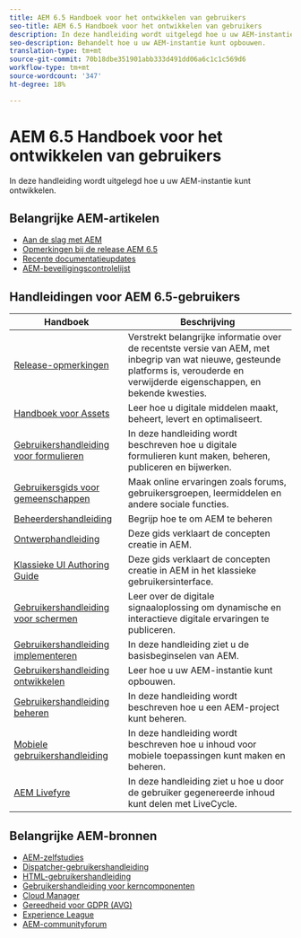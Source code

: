 ```yaml
---
title: AEM 6.5 Handboek voor het ontwikkelen van gebruikers
seo-title: AEM 6.5 Handboek voor het ontwikkelen van gebruikers
description: In deze handleiding wordt uitgelegd hoe u uw AEM-instantie kunt ontwikkelen.
seo-description: Behandelt hoe u uw AEM-instantie kunt opbouwen.
translation-type: tm+mt
source-git-commit: 70b18dbe351901abb333d491dd06a6c1c1c569d6
workflow-type: tm+mt
source-wordcount: '347'
ht-degree: 18%

---
```



# AEM 6.5 Handboek voor het ontwikkelen van gebruikers

In deze handleiding wordt uitgelegd hoe u uw AEM-instantie kunt ontwikkelen.

## Belangrijke AEM-artikelen

* [Aan de slag met AEM](https://helpx.adobe.com/experience-manager/get-started.html)
* [Opmerkingen bij de release AEM 6.5](/help/release-notes/home.md)
* [Recente documentatieupdates](https://helpx.adobe.com/experience-manager/documentation-updates.html)
* [AEM-beveiligingscontrolelijst](/help/sites-administering/security-checklist.md)

## Handleidingen voor AEM 6.5-gebruikers

| Handboek | Beschrijving |
|--- |---|
| [Release-opmerkingen](/help/release-notes/home.md) | Verstrekt belangrijke informatie over de recentste versie van AEM, met inbegrip van wat nieuwe, gesteunde platforms is, verouderde en verwijderde eigenschappen, en bekende kwesties. |
| [Handboek voor Assets](/help/assets/home.md) | Leer hoe u digitale middelen maakt, beheert, levert en optimaliseert. |
| [Gebruikershandleiding voor formulieren](/help/forms/home.md) | In deze handleiding wordt beschreven hoe u digitale formulieren kunt maken, beheren, publiceren en bijwerken. |
| [Gebruikersgids voor gemeenschappen](/help/communities/home.md) | Maak online ervaringen zoals forums, gebruikersgroepen, leermiddelen en andere sociale functies. |
| [Beheerdershandleiding](/help/sites-administering/home.md) | Begrijp hoe te om AEM te beheren |
| [Ontwerphandleiding](/help/sites-authoring/home.md) | Deze gids verklaart de concepten creatie in AEM. |
| [Klassieke UI Authoring Guide](/help/sites-classic-ui-authoring/home.md) | Deze gids verklaart de concepten creatie in AEM in het klassieke gebruikersinterface. |
| [Gebruikershandleiding voor schermen](https://docs.adobe.com/content/help/en/experience-manager-screens/user-guide/aem-screens-introduction.html) | Leer over de digitale signaaloplossing om dynamische en interactieve digitale ervaringen te publiceren. |
| [Gebruikershandleiding implementeren](/help/sites-deploying/home.md) | In deze handleiding ziet u de basisbeginselen van AEM. |
| [Gebruikershandleiding ontwikkelen](/help/sites-developing/home.md) | Leer hoe u uw AEM-instantie kunt opbouwen. |
| [Gebruikershandleiding beheren](/help/managing/home.md) | In deze handleiding wordt beschreven hoe u een AEM-project kunt beheren. |
| [Mobiele gebruikershandleiding](/help/mobile/home.md) | In deze handleiding wordt beschreven hoe u inhoud voor mobiele toepassingen kunt maken en beheren. |
| [AEM Livefyre](https://docs.adobe.com/content/help/en/livefyre/using/home.html) | In deze handleiding ziet u hoe u door de gebruiker gegenereerde inhoud kunt delen met LiveCycle. |

## Belangrijke AEM-bronnen

* [AEM-zelfstudies](https://helpx.adobe.com/experience-manager/kt/index/aem-6-4-videos.html)
* [Dispatcher-gebruikershandleiding](https://docs.adobe.com/content/help/en/experience-manager-dispatcher/using/dispatcher.html)
* [HTML-gebruikershandleiding](https://docs.adobe.com/content/help/en/experience-manager-htl/using/overview.html)
* [Gebruikershandleiding voor kerncomponenten](https://docs.adobe.com/content/help/en/experience-manager-core-components/using/introduction.html)
* [Cloud Manager](https://docs.adobe.com/content/help/en/experience-manager-cloud-manager/using/introduction-to-cloud-manager.html)
* [Gereedheid voor GDPR (AVG)](/help/managing/data-protection-and-privacy.md)
* [Experience League](https://guided.adobe.com/?promoid=K42KVXHD&amp;mv=other#solutions/experience-manager)
* [AEM-communityforum](https://forums.adobe.com/community/experience-cloud/marketing-cloud/experience-manager)